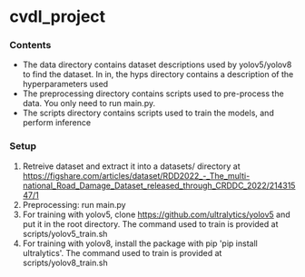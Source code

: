 # cvdl_project

### Contents
- The data directory contains dataset descriptions used by yolov5/yolov8 to find the dataset. In in, the hyps directory contains a description of the hyperparameters used
- The preprocessing directory contains scripts used to pre-process the data. You only need to run main.py.
- The scripts directory contains scripts used to train the models, and perform inference


### Setup
1. Retreive dataset and extract it into a datasets/ directory at https://figshare.com/articles/dataset/RDD2022_-_The_multi-national_Road_Damage_Dataset_released_through_CRDDC_2022/21431547/1
2. Preprocessing: run main.py
3. For training with yolov5, clone https://github.com/ultralytics/yolov5 and put it in the root directory. The command used to train is provided at scripts/yolov5_train.sh
4. For training with yolov8, install the package with pip 'pip install ultralytics'. The command used to train is provided at scripts/yolov8_train.sh